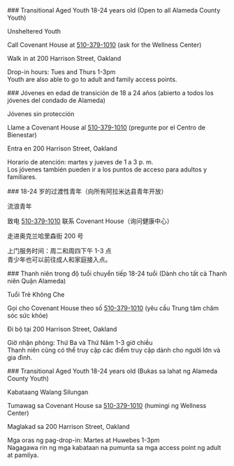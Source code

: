 <RenderIf language="en">
### Transitional Aged Youth 18-24 years old (Open to all Alameda County Youth)

Unsheltered Youth

Call Covenant House at [510-379-1010](tel:+1-510-379-1010) (ask for the Wellness Center)

Walk in at 200 Harrison Street, Oakland

Drop-in hours: Tues and Thurs 1-3pm  
 Youth are also able to go to adult and family access points.

</RenderIf>
<RenderIf language="es">
 ### Jóvenes en edad de transición de 18 a 24 años (abierto a todos los jóvenes del condado de Alameda)

Jóvenes sin protección

Llame a Covenant House al [510-379-1010](tel:+1-510-379-1010) (pregunte por el Centro de Bienestar)

Entra en 200 Harrison Street, Oakland

Horario de atención: martes y jueves de 1 a 3 p. m.  
 Los jóvenes también pueden ir a los puntos de acceso para adultos y familiares.

</RenderIf>
<RenderIf language="zh">
### 18-24 岁的过渡性青年（向所有阿拉米达县青年开放）

流浪青年

致电 [510-379-1010](tel:+1-510-379-1010) 联系 Covenant House（询问健康中心）

走进奥克兰哈里森街 200 号

上门服务时间：周二和周四下午 1-3 点  
 青少年也可以前往成人和家庭接入点。

</RenderIf>
<RenderIf language="vi">
### Thanh niên trong độ tuổi chuyển tiếp 18-24 tuổi (Dành cho tất cả Thanh niên Quận Alameda)

Tuổi Trẻ Không Che

Gọi cho Covenant House theo số [510-379-1010](tel:+1-510-379-1010) (yêu cầu Trung tâm chăm sóc sức khỏe)

Đi bộ tại 200 Harrison Street, Oakland

Giờ nhận phòng: Thứ Ba và Thứ Năm 1-3 giờ chiều  
 Thanh niên cũng có thể truy cập các điểm truy cập dành cho người lớn và gia đình.

</RenderIf>
<RenderIf language="tl">
### Transitional Aged Youth 18-24 years old (Bukas sa lahat ng Alameda County Youth)

Kabataang Walang Silungan

Tumawag sa Covenant House sa [510-379-1010](tel:+1-510-379-1010) (humingi ng Wellness Center)

Maglakad sa 200 Harrison Street, Oakland

Mga oras ng pag-drop-in: Martes at Huwebes 1-3pm  
 Nagagawa rin ng mga kabataan na pumunta sa mga access point ng adult at pamilya.

</RenderIf>
